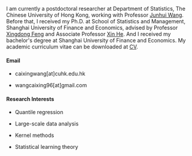 I am currently a postdoctoral researcher at Department of Statistics, The Chinese University of Hong Kong, working with Professor [Junhui Wang](https://www.sta.cuhk.edu.hk/peoples/jwang/). Before that, I received my Ph.D. at School of Statistics and Management, Shanghai University of Finance and Economics, advised by Professor [Xingdong Feng](https://ssm.sufe.edu.cn/28/af/c714a141487/page.htm) and Associate Professor [Xin He](https://ssm.sufe.edu.cn/f4/de/c712a128222/page.htm). And I received my bachelor's degree at Shanghai University of Finance and Economics. My academic curriculum vitae can be downloaded at [CV](https://drive.google.com/file/d/1odn2tVhfp0_i_x_9ryUzGMgpqql4O2WA/view).

#### Email
- caixingwang[at]cuhk.edu.hk 

- wangcaixing96[at]gmail.com


#### Research Interests
- Quantile regression

- Large-scale data analysis

- Kernel methods
  
- Statistical learning theory 
